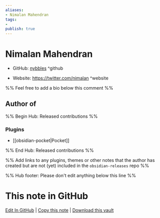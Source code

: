 ```yaml
---
aliases:
- Nimalan Mahendran
tags:
- 
publish: true
---
```


# Nimalan Mahendran

- GitHub: [nybbles](https://github.com/nybbles/) ^github
<!-- - Discord: `@` ^discord-->
- Website: <https://twitter.com/nimalan> ^website
<!-- - [[Publish sites|Publish site]]: ^publish-->

%% Feel free to add a bio below this comment %%


## Author of

%% Begin Hub: Released contributions %%
### Plugins
- [[obsidian-pocket|Pocket]]

%% End Hub: Released contributions %%

%% Add links to any plugins, themes or other notes that the author has created but are not (yet) included in the `obsidian-releases` repo %%

<!--
### Unlisted plugins

- 
-->

<!--
### Others

- 
-->

<!--
## Sponsor this author

- [[GitHub sponsors]]: [Sponsor @nybbles on GitHub Sponsors](https://github.com/sponsors/nybbles) ^github-sponsor
- [[Buy me a coffee]]: ^buy-me-a-coffee
- [[PayPal]]: ^paypal
- [[Patreon]]: ^patreon

-->

<!--
## Follow this author

- [[YouTube Channels|On YouTube]]: ^youtube
- Twitter: ^twitter
- ...
-->

%% Hub footer: Please don't edit anything below this line %%

# This note in GitHub

<span class="git-footer">[Edit In GitHub](https://github.dev/obsidian-community/obsidian-hub/blob/main/01%20-%20Community/People/nybbles.md "git-hub-edit-note") | [Copy this note](https://raw.githubusercontent.com/obsidian-community/obsidian-hub/main/01%20-%20Community/People/nybbles.md "git-hub-copy-note") | [Download this vault](https://github.com/obsidian-community/obsidian-hub/archive/refs/heads/main.zip "git-hub-download-vault") </span>